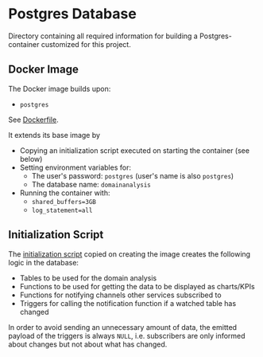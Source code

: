 # Postgres Database

Directory containing all required information for building a Postgres-container customized for this project.

## Docker Image

The Docker image builds upon:

- `postgres`

See [Dockerfile](./Dockerfile).

It extends its base image by

- Copying an initialization script executed on starting the container (see below)
- Setting environment variables for:
  - The user's password: `postgres` (user's name is also `postgres`)
  - The database name: `domainanalysis`
- Running the container with:
  - `shared_buffers=3GB`
  - `log_statement=all`

## Initialization Script

The [initialization script](./init.sql) copied on creating the image creates the following logic in the database:

- Tables to be used for the domain analysis
- Functions to be used for getting the data to be displayed as charts/KPIs
- Functions for notifying channels other services subscribed to
- Triggers for calling the notification function if a watched table has changed

In order to avoid sending an unnecessary amount of data, the emitted payload of the triggers is always `NULL`, i.e.
subscribers are only informed about changes but not about what has changed.

